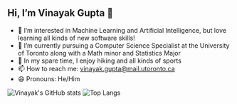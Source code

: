 ## Hi, I’m Vinayak Gupta 👋 
- 👀 I’m interested in Machine Learning and Artificial Intelligence, but love learning all kinds of new software skills!
- 🌱 I’m currently pursuing a Computer Science Specialist at the University of Toronto along with a Math minor and Statistics Major
- 🏈 In my spare time, I enjoy hiking and all kinds of sports
- 📫 How to reach me: vinayak.gupta@mail.utoronto.ca
- 😄 Pronouns: He/Him

![Vinayak's GitHub stats](https://github-readme-stats.vercel.app/api?username=Vinayak-Gupta-1&count_private=true&theme=dark)
![Top Langs](https://github-readme-stats.vercel.app/api/top-langs/?username=Vinayak-Gupta-1&layout=compact&count_private=true&theme=dark)

